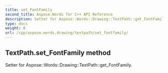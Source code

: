 ```yaml
---
title: set_FontFamily
second_title: Aspose.Words for C++ API Reference
description: Setter for Aspose::Words::Drawing::TextPath::get_FontFamily. 
type: docs
weight: 0
url: /cpp/aspose.words.drawing/textpath/set_fontfamily/
---
```

## TextPath.set_FontFamily method


Setter for Aspose::Words::Drawing::TextPath::get_FontFamily. 

